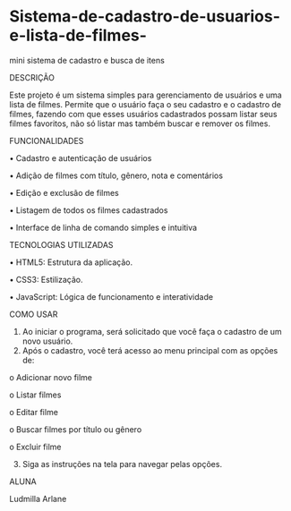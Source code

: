 # Sistema-de-cadastro-de-usuarios-e-lista-de-filmes-
mini sistema de cadastro e busca de itens


DESCRIÇÃO

Este projeto é um sistema simples para gerenciamento de usuários e uma lista de filmes. Permite que o usuário faça o seu cadastro e o cadastro de filmes, fazendo com que esses usuários cadastrados possam listar seus filmes favoritos, não só listar mas também buscar e remover os filmes.


FUNCIONALIDADES

•	Cadastro e autenticação de usuários

•	Adição de filmes com título, gênero, nota e comentários

•	Edição e exclusão de filmes

•	Listagem de todos os filmes cadastrados

•	Interface de linha de comando simples e intuitiva


 TECNOLOGIAS UTILIZADAS 
 
•	HTML5: Estrutura da aplicação.

•	CSS3: Estilização.

•	JavaScript: Lógica de funcionamento e interatividade

	
COMO USAR

1.	Ao iniciar o programa, será solicitado que você faça o cadastro de um novo usuário.
2.	Após o cadastro, você terá acesso ao menu principal com as opções de:
	
o	Adicionar novo filme

o	Listar filmes

o	Editar filme

o	Buscar filmes por título ou gênero

o	Excluir filme

3. Siga as instruções na tela para navegar pelas opções.

ALUNA 

Ludmilla Arlane



